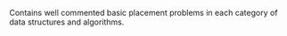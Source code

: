 Contains well commented basic placement problems in each category of data structures and algorithms.
